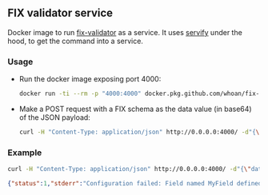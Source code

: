 ## FIX validator service

Docker image to run [fix-validator](https://github.com/whoan/fix-validator) as a service. It uses [servify](https://github.com/whoan/servify) under the hood, to get the command into a service.

### Usage

- Run the docker image exposing port 4000:

    ```bash
    docker run -ti --rm -p "4000:4000" docker.pkg.github.com/whoan/fix-validator-service/fix-validator-service:buster-slim
    ```

- Make a POST request with a FIX schema as the data value (in base64) of the JSON payload:

    ```bash
    curl -H "Content-Type: application/json" http://0.0.0.0:4000/ -d"{\"data\": \"$(base64 -w0 your_schema.xml)\"}"
    ```

### Example

```bash
curl -H "Content-Type: application/json" http://0.0.0.0:4000/ -d"{\"data\": \"$(base64 -w0 ~/my_schema.xml)\"}"
```
```json
{"status":1,"stderr":"Configuration failed: Field named MyField defined multiple times\n","stdout":""}
```
